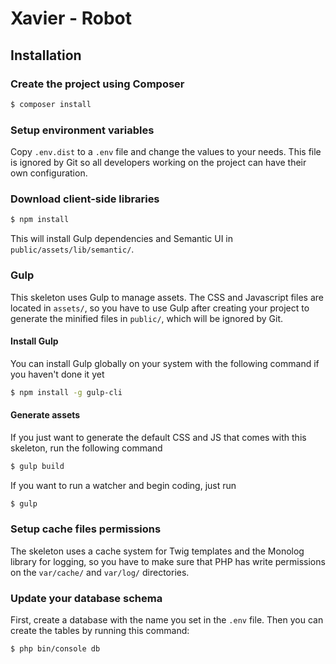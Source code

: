 # Xavier - Robot 





## Installation
### Create the project using Composer
``` bash
$ composer install
```

### Setup environment variables

Copy `.env.dist` to a `.env` file and change the values to your needs. This file is ignored by Git so all developers working on the project can have their own configuration.

### Download client-side libraries
``` bash
$ npm install
```
This will install Gulp dependencies and Semantic UI in `public/assets/lib/semantic/`.

### Gulp
This skeleton uses Gulp to manage assets. The CSS and Javascript files are located in `assets/`, so you have to use Gulp after creating your project to generate the minified files in `public/`, which will be ignored by Git.

#### Install Gulp
You can install Gulp globally on your system with the following command if you haven't done it yet
``` bash
$ npm install -g gulp-cli
```

#### Generate assets
If you just want to generate the default CSS and JS that comes with this skeleton, run the following command
``` bash
$ gulp build
```

If you want to run a watcher and begin coding, just run
``` bash
$ gulp
```

### Setup cache files permissions
The skeleton uses a cache system for Twig templates and the Monolog library for logging, so you have to make sure that PHP has write permissions on the `var/cache/` and `var/log/` directories.

### Update your database schema
First, create a database with the name you set in the `.env` file. Then you can create the tables by running this command:
``` bash
$ php bin/console db
```
